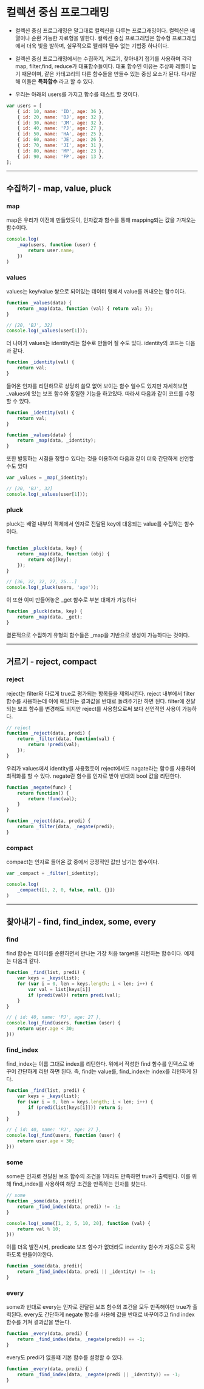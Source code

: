 # 컬렉션 중심 프로그래밍

- 컬렉션 중심 프로그래밍은 말그대로 컬렉션을 다루는 프로그래밍이다. 컬렉션은 배열이나 순환 가능한 자료형을 말한다. 컬렉션 중심 프로그래밍은 함수형 프로그래밍에서 더욱 빛을 발하며, 실무적으로 뗄레야 뗄수 없는 기법중 하나이다.

- 컬렉션 중심 프로그래밍에서는 수집하기, 거르기, 찾아내기 접기를 사용하며 각각 map, filter,find, reduce가 대표함수들이다. 대표 함수인 이유는 추상화 레벨이 높기 때문이며, 같은 카테고리의 다른 함수들을 만들수 있는 중심 요소가 된다. 다시말해 이들은 **특화함수** 라고 할 수 있다.

- 우리는 아래의 users를 가지고 함수를 테스트 할 것이다.

```javascript
var users = [
    { id: 10, name: 'ID', age: 36 },
    { id: 20, name: 'BJ', age: 32 },
    { id: 30, name: 'JM', age: 32 },
    { id: 40, name: 'PJ', age: 27 },
    { id: 50, name: 'HA', age: 25 },
    { id: 60, name: 'JE', age: 26 },
    { id: 70, name: 'JI', age: 31 },
    { id: 80, name: 'MP', age: 23 },
    { id: 90, name: 'FP', age: 13 },
];
```

---

## 수집하기 - map, value, pluck

### map

map은 우리가 이전에 만들었듯이, 인자값과 함수를 통해 mapping되는 값을 가져오는 함수이다.

```javascript
console.log(
    _map(users, function (user) {
        return user.name;
    })
)

```

### values

values는 key/value 쌍으로 되어있는 데이터 형에서 value를 꺼내오는 함수이다.

```javascript
function _values(data) {
    return _map(data, function (val) { return val; });
}

// [20, 'BJ', 32]
console.log(_values(user[1]));
```

더 나아가 values는 identity라는 함수로 만들어 질 수도 있다. identity의 코드는 다음과 같다.

```javascript
function _identity(val) {
    return val;
}
```

들어온 인자를 리턴하므로 상당히 쓸모 없어 보이는 함수 일수도 있지만 자세히보면 _values에 있는 보조 함수와 동일한 기능을 하고있다.
따라서 다음과 같이 코드를 수정할 수 있다.

```javascript
function _identity(val) {
    return val;
}

function _values(data) {
    return _map(data, _identity);
}
```

또한 발동하는 시점을 정할수 있다는 것을 이용하여 다음과 같이 더욱 간단하게 선언할 수도 있다

```javascript
var _values = _map(_identity);

// [20, 'BJ', 32]
console.log(_values(user[1]));
```


### pluck

pluck는 배열 내부의 객체에서 인자로 전달된 key에 대응되는 value를 수집하는 함수이다.

```javascript

function _pluck(data, key) {
    return _map(data, function (obj) {
        return obj[key];
    });
}

// [36, 32, 32, 27, 25...]
console.log(_pluck(users, 'age'));

```

이 또한 이미 만들어놓은 _get 함수로 부분 대체가 가능하다

```javascript
function _pluck(data, key) {
    return _map(data, _get);
}
```

결론적으로 수집하기 유형의 함수들은 _map을 기반으로 생성이 가능하다는 것이다.

---

## 거르기 - reject, compact

### reject

reject는 filter와 다르게 true로 평가되는 항목들을 제외시킨다.
reject 내부에서 filter 함수를 사용하는데 이에 해당하는 결과값을 반대로 돌려주기만 하면 된다.
filter에 전달되는 보조 함수를 변경해도 되지만 reject를 사용함으로써 보다 선언적인 사용이 가능하다.

```javascript
// reject
function _reject(data, predi) {
    return _filter(data, function(val) {
        return !predi(val);
    });
}
```

우리가 values에서 identity를 사용했듯이 reject에서도 nagate라는 함수를 사용하여 최적화를 할 수 있다. negate란 함수를 인자로 받아 반대의 bool 값을 리턴한다.

```javascript
function _negate(func) {
    return function() {
        return !func(val);
    }
}

function _reject(data, predi) {
    return _filter(data, _negate(predi);
}
```

### compact

compact는 인자로 들어온 값 중에서 긍정적인 값만 남기는 함수이다.

```javascript
var _compact = _filter(_identity);

console.log(
    _compact([1, 2, 0, false, null, {}])
)
```

---

## 찾아내기 - find, find_index, some, every

### find

find 함수는 데이터를 순환하면서 만나는 가장 처음 target을 리턴하는 함수이다. 예제는 다음과 같다.

```javascript
function _find(list, predi) {
    var keys = _keys(list);
    for (var i = 0, len = keys.length; i < len; i++) {
        var val = list[keys[i]]
        if (predi(val)) return predi(val);
    }
}

// { id: 40, name: 'PJ', age: 27 },
console.log(_find(users, function (user) {
    return user.age < 30;
}))
```

### find_index

find_index는 이름 그대로 index를 리턴한다. 위에서 작성한 find 함수를 인덱스로 바꾸어 간단하게 리턴 하면 된다.
즉, find는 value를, find_index는 index를 리턴하게 된다.

```javascript
function _find(list, predi) {
    var keys = _keys(list);
    for (var i = 0, len = keys.length; i < len; i++) {
        if (predi(list[keys[i]])) return i;
    }
}

// { id: 40, name: 'PJ', age: 27 },
console.log(_find(users, function (user) {
    return user.age < 30;
}))
```

### some

some은 인자로 전달된 보조 함수의 조건을 1개라도 만족하면 true가 출력된다. 이를 위해 find_index를 사용하여 해당 조건을 만족하는 인자를 찾는다.

```javascript
// some
function _some(data, predi){
    return _find_index(data, predi) != -1;
}

console.log(_some([1, 2, 5, 10, 20], function (val) {
    return val % 10;
}))
```

이를 더욱 발전시켜, predicate 보조 함수가 없더라도 indentity 함수가 자동으로 동작하도록 만들어야한다.

```javascript
function _some(data, predi){
    return _find_index(data, predi || _identity) != -1;
}
```

### every

some과 반대로 every는 인자로 전달된 보조 함수의 조건을 모두 만족해야만 true가 출력된다. every도 간단하게 negate 함수를 사용해 값을 반대로 바꾸어주고 find index 함수를 거쳐 결과값을 받는다.

```javascript
function _every(data, predi) {
    return _find_index(data, _negate(predi)) == -1;
}
```

every도 predi가 없을떄 기본 함수를 설정할 수 있다.

```javascript
function _every(data, predi) {
    return _find_index(data, _negate(predi || _identity)) == -1;
}
```